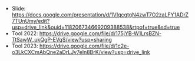 - Slide: https://docs.google.com/presentation/d/1VIqcgtgN4zwT7O2zaLFY1ADrZ7TUnUmy/edit?usp=drive_link&ouid=118206734669209388538&rtpof=true&sd=true
- Tool 2022: https://drive.google.com/file/d/175jYB-W1LrsBZN-TtSawW_ukQgP-EVqS/view?usp=sharing
- Tool 2023: https://drive.google.com/file/d/1c2e-o3LkCXCmAbQne2aDrLJv7eIn8BrK/view?usp=drive_link
